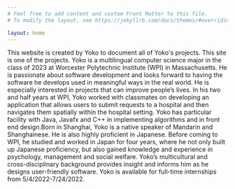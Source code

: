 ```yaml
---
# Feel free to add content and custom Front Matter to this file.
# To modify the layout, see https://jekyllrb.com/docs/themes/#overriding-theme-defaults

layout: home
---
```

This website is created by Yoko to document all of Yoko's projects.
This site is one of the projects.
Yoko is a multilingual computer science major in the class of 2023 at Worcester Polytechnic Institute (WPI) in Massachusetts. He is passionate about software development and looks forward to having the software he develops used in meaningful ways in the real world. He is especially interested in projects that can improve people’s lives.
In his two and half years at WPI, Yoko worked with classmates on developing an application that allows users to submit requests to a hospital and then navigates them spatially within the hospital 
setting. 
Yoko has particular facility with Java, Javafx and C++ in implementing algorithms and in front end design.Born in Shanghai, Yoko is a native speaker of Mandarin and Shanghainese. He is also highly proficient in Japanese. 
Before coming to WPI, he studied and worked in Japan for four years, where he not only built up Japanese proficiency, but also gained knowledge and experience in psychology, management and social welfare. Yoko’s multicultural and cross-disciplinary background provides insight and informs him as he designs user-friendly software.
Yoko is available for full-time internships from 5/4/2022-7/24/2022.
 